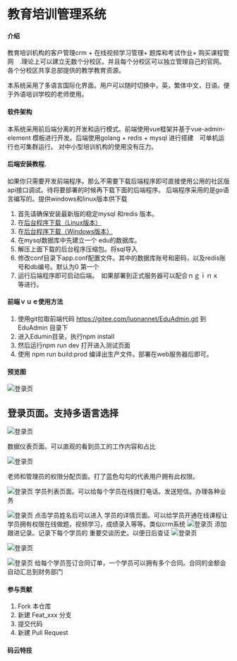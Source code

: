 # 教育培训管理系统 

#### 介绍
教育培训机构的客户管理crm + 在线视频学习管理+ 题库和考试作业+ 购买课程管网　.理论上可以建立无数个分校区。并且每个分校区可以独立管理自己的官网。　各个分校区共享总部提供的教学教育资源。

本系统采用了多语言国际化界面。用户可以随时切换中，英，繁体中文，日语。便于外语培训学校的老师使用。


#### 软件架构

本系统采用前后端分离的开发和运行模式。前端使用vue框架并基于vue-admin-element 模板进行开发。后端使用golang + redis + mysql 进行搭建　可单机运行也可集群运行。 对中小型培训机构的使用没有压力。　


#### 后端安装教程. 
如果你只需要开发前端程序。那么不需要下载后端程序即可直接使用公用的社区版api接口调试。待将要部署的时候再下载下面的后端程序。
后端程序采用的是go语言编写的。提供windows和linux版本供下载
1.  首先请确保安装最新版的稳定mysql 和redis 版本。
2.  在[后台程序下载（Linux版本）](http://edu.todear.net:8990/download/linux_edu.zip)
3.  在[后台程序下载（Windows版本）](http://edu.todear.net:8990/download/windows_edu.zip)
4.  在mysql数据库中先建立一个 edu的数据库。
5.  解压上面下载的后台程序压缩包。将sql导入
6.  修改conf目录下app.conf配置文件。其中的数据库账号和密码，以及redis账号和db编号。默认为0 第一个
7.  运行后端程序即可启动后端。　如果部署到正式服务器可以配合ｎｇｉｎｘ　等进行。
#### 前端ｖｕｅ使用方法
1.  使用git拉取前端代码 https://gitee.com/luonannet/EduAdmin.git 到EduAdmin 目录下
2.  进入Edumin目录，执行npm install
3.  然后运行npm run dev 打开进入测试页面
4.  使用 npm run build:prod 编译出生产文件。部署在web服务器后即可。 

#### 预览图
![登录页](http://edu.todear.net:8990/upload/other/0.png "登录页") 

## 登录页面。支持多语言选择

![登录页](http://edu.todear.net:8990/upload/other/1.png "登录页") 

数据仪表页面。可以直观的看到员工的工作内容和占比


![登录页](http://edu.todear.net:8990/upload/other/11.png "登录页") 

老师和管理员的权限分配页面。打了蓝色勾勾的代表用户拥有此权限。

![登录页](http://edu.todear.net:8990/upload/other/2.png "登录页") 
学员列表页面。可以给每个学员在线拨打电话。发送短信。办理各种业务

![登录页](http://edu.todear.net:8990/upload/other/5.png "登录页") 
点击学员姓名后可以进入 学员的详情页面。可以给学员开通在线课程让学员拥有权限在线做题，视频学习，成绩录入等等。类似crm系统
![登录页](http://edu.todear.net:8990/upload/other/4.png "登录页") 
添加跟进记录。记录下每个学员的 重要交谈历史。以便日后查证
![登录页](http://edu.todear.net:8990/upload/other/3.png "登录页") 

![登录页](http://edu.todear.net:8990/upload/other/6.png "登录页") 

![登录页](http://edu.todear.net:8990/upload/other/7.png "登录页") 
 给每个学员签订合同订单，一个学员可以拥有多个合同。合同的金额会自动汇总到财务部门

#### 参与贡献

1.  Fork 本仓库
2.  新建 Feat_xxx 分支
3.  提交代码
4.  新建 Pull Request


#### 码云特技
 